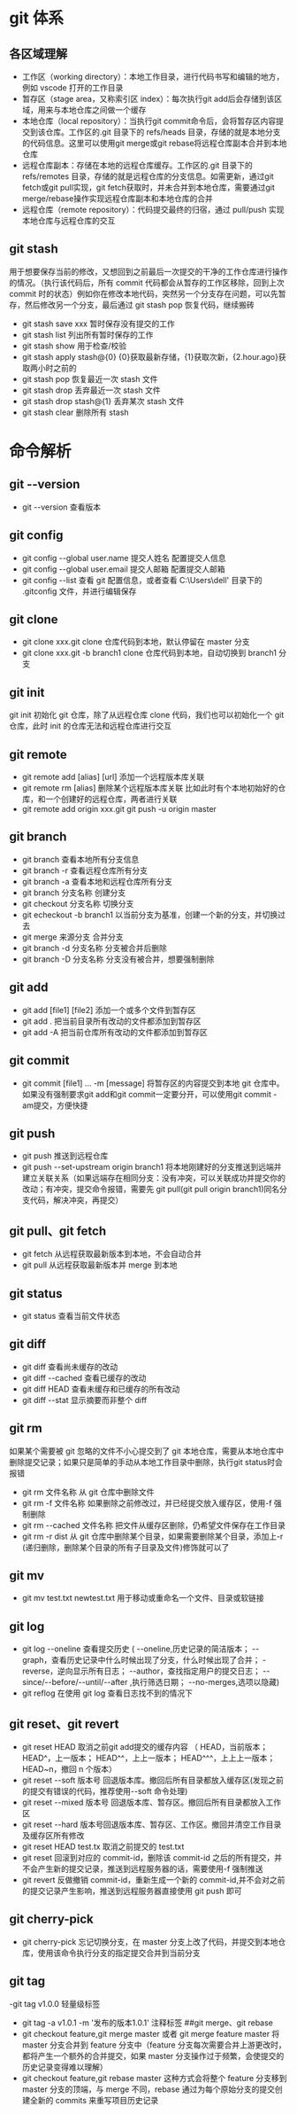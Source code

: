 # git 体系


## 各区域理解
- 工作区（working directory）：本地工作目录，进行代码书写和编辑的地方，例如 vscode 打开的工作目录
- 暂存区（stage area，又称索引区 index）：每次执行git add后会存储到该区域，用来与本地仓库之间做一个缓存
- 本地仓库（local repository）：当执行git commit命令后，会将暂存区内容提交到该仓库。工作区的.git 目录下的 refs/heads 目录，存储的就是本地分支的代码信息。这里可以使用git merge或git rebase将远程仓库副本合并到本地仓库
- 远程仓库副本：存储在本地的远程仓库缓存。工作区的.git 目录下的 refs/remotes 目录，存储的就是远程仓库的分支信息。如需更新，通过git fetch或git pull实现，git fetch获取时，并未合并到本地仓库，需要通过git merge/rebase操作实现远程仓库副本和本地仓库的合并
- 远程仓库（remote repository）：代码提交最终的归宿，通过 pull/push 实现本地仓库与远程仓库的交互

## git stash
用于想要保存当前的修改，又想回到之前最后一次提交的干净的工作仓库进行操作的情况。（执行该代码后，所有 commit 代码都会从暂存的工作区移除，回到上次 commit 时的状态）例如你在修改本地代码，突然另一个分支存在问题，可以先暂存，然后修改另一个分支，最后通过 git stash pop 恢复代码，继续搬砖

- git stash save xxx   暂时保存没有提交的工作
- git stash list   列出所有暂时保存的工作
- git stash show   用于检查/校验
- git stash apply stash@{0}   {0}获取最新存储，{1}获取次新，{2.hour.ago}获取两小时之前的
- git stash pop   恢复最近一次 stash 文件
- git stash drop   丢弃最近一次 stash 文件
- git stash drop stash@{1}   丢弃某次 stash 文件
- git stash clear    删除所有 stash

# 命令解析
## git --version
- git --version 查看版本
## git config
- git config --global user.name 提交人姓名 配置提交人信息
- git config --global user.email 提交人邮箱 配置提交人邮箱
- git config --list 查看 git 配置信息，或者查看 C:\Users\dell' 目录下的 .gitconfig 文件，并进行编辑保存
## git clone
- git clone xxx.git clone 仓库代码到本地，默认停留在 master 分支
- git clone xxx.git -b branch1 clone 仓库代码到本地，自动切换到 branch1 分支
## git init
git init 初始化 git 仓库，除了从远程仓库 clone 代码，我们也可以初始化一个 git 仓库，此时 init 的仓库无法和远程仓库进行交互
## git remote
- git remote add [alias] [url]  添加一个远程版本库关联
- git remote rm [alias]  删除某个远程版本库关联
比如此时有个本地初始好的仓库，和一个创建好的远程仓库，两者进行关联
- git remote add origin xxx.git   git push -u origin master
## git branch
- git branch 查看本地所有分支信息
- git branch -r 查看远程仓库所有分支
- git branch -a 查看本地和远程仓库所有分支
- git branch 分支名称 创建分支
- git checkout 分支名称 切换分支
- git echeckout -b branch1 以当前分支为基准，创建一个新的分支，并切换过去
- git merge 来源分支 合并分支
- git branch -d 分支名称   分支被合并后删除
- git branch -D 分支名称   分支没有被合并，想要强制删除
## git add
- git add [file1] [file2]  添加一个或多个文件到暂存区
- git add .  把当前目录所有改动的文件都添加到暂存区
- git add -A   把当前仓库所有改动的文件都添加到暂存区
## git commit
- git commit [file1] ... -m [message] 将暂存区的内容提交到本地 git 仓库中。
如果没有强制要求git add和git commit一定要分开，可以使用git commit -am提交，方便快捷
## git push
- git push 推送到远程仓库
- git push --set-upstream origin branch1 将本地刚建好的分支推送到远端并建立关联关系（如果远端存在相同分支：没有冲突，可以关联成功并提交你的改动；有冲突，提交命令报错，需要先 git pull(git pull origin branch1)同名分支代码，解决冲突，再提交）
## git pull、git fetch
- git fetch 从远程获取最新版本到本地，不会自动合并
- git pull 从远程获取最新版本并 merge 到本地
## git status
- git status 查看当前文件状态
## git diff
- git diff  查看尚未缓存的改动
- git diff --cached  查看已缓存的改动
- git diff HEAD  查看未缓存和已缓存的所有改动
- git diff --stat  显示摘要而非整个 diff
## git rm
如果某个需要被 git 忽略的文件不小心提交到了 git 本地仓库，需要从本地仓库中删除提交记录；如果只是简单的手动从本地工作目录中删除，执行git status时会报错
- git rm 文件名称  从 git 仓库中删除文件
- git rm -f 文件名称  如果删除之前修改过，并已经提交放入缓存区，使用-f 强制删除
- git rm --cached 文件名称  把文件从缓存区删除，仍希望文件保存在工作目录
- git rm -r dist  从 git 仓库中删除某个目录，如果需要删除某个目录，添加上-r (递归删除，删除某个目录的所有子目录及文件)修饰就可以了
## git mv
- git mv test.txt newtest.txt  用于移动或重命名一个文件、目录或软链接
## git log
- git log --oneline  查看提交历史
       ( --oneline,历史记录的简洁版本；
   --graph，查看历史记录中什么时候出现了分支，什么时候出现了合并；
         -reverse，逆向显示所有日志；
         --author，查找指定用户的提交日志；
         --since/--before/--until/--after ,执行筛选日期；
         --no-merges,选项以隐藏)
- git reflog  在使用 git log 查看日志找不到的情况下
## git reset、git revert
- git reset HEAD 取消之前git add提交的缓存内容
          （  HEAD，当前版本；
   HEAD^，上一版本；
   HEAD^^，上上一版本；
                HEAD^^^，上上上一版本；
                HEAD~n，撤回 n 个版本）
- git reset --soft    版本号 回退版本库。撤回后所有目录都放入缓存区(发现之前的提交有错误的代码，推荐使用--soft 命令处理)
- git reset --mixed   版本号 回退版本库、暂存区。撤回后所有目录都放入工作区
- git reset --hard   版本号回退版本库、暂存区、工作区。撤回并清空工作目录及缓存区所有修改
- git reset HEAD test.tx  取消之前提交的 test.txt
- git reset   回滚到对应的 commit-id，删除该 commit-id 之后的所有提交，并不会产生新的提交记录，推送到远程服务器的话，需要使用-f 强制推送
- git revert   反做撤销 commit-id，重新生成一个新的 commit-id,并不会对之前的提交记录产生影响，推送到远程服务器直接使用 git push 即可
## git cherry-pick
- git cherry-pick 忘记切换分支，在 master 分支上改了代码，并提交到本地仓库，使用该命令执行分支的指定提交合并到当前分支
## git tag
-git tag v1.0.0 轻量级标签
- git tag -a v1.0.1 -m '发布的版本1.0.1'   注释标签
##git merge、git rebase
- git checkout feature,git merge master 或者 git merge feature master 将 master 分支合并到 feature 分支中（feature 分支每次需要合并上游更改时，都将产生一个额外的合并提交，如果 master 分支操作过于频繁，会使提交的历史记录变得难以理解）
- git checkout feature,git rebase master 
这种方式会将整个 feature 分支移到 master 分支的顶端，与 merge 不同，rebase 通过为每个原始分支的提交创建全新的 commits 来重写项目历史记录

